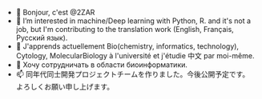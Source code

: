 - 👋 Bonjour, c'est @2ZAR
- 👀 I’m interested in machine/Deep learning with Python, R. and it's not a job, but I'm contributing to the translation work (English, Français, Русский язык).
- 🌱 J'apprends actuellement Bio(chemistry, informatics, technology), Cytology, MolecularBiology à l'université et j'étudie 中文 par moi-même.
- 💞️ Хочу сотрудничать в области биоинформатики.
- 📫 同年代同士開発プロジェクトチームを作りました。今後公開予定です。 よろしくお願い申し上げます。

<!---
2ZAR/2ZAR is a ✨ special ✨ repository because its `README.md` (this file) appears on your GitHub profile.
You can click the Preview link to take a look at your changes.
---> 
